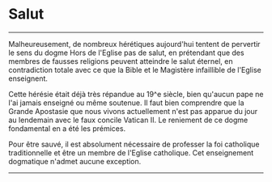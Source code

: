# Salut

***

Malheureusement, de nombreux hérétiques aujourd'hui tentent de pervertir le sens du dogme Hors de l'Eglise pas de salut, en prétendant que des membres de fausses religions peuvent atteindre le salut éternel, en contradiction totale avec ce que la Bible et le Magistère infaillible de l'Eglise enseignent. 

Cette hérésie était déjà très répandue au 19^e siècle, bien qu'aucun pape ne l'ai jamais enseigné ou même soutenue. Il faut bien comprendre que la Grande Apostasie que nous vivons actuellement n'est pas apparue du jour au lendemain avec le faux concile Vatican II. Le reniement de ce dogme fondamental en a été les prémices.

Pour être sauvé, il est absolument nécessaire de professer la foi catholique traditionnelle et être un membre de l'Eglise catholique. Cet enseignement dogmatique n'admet aucune exception. 

***

